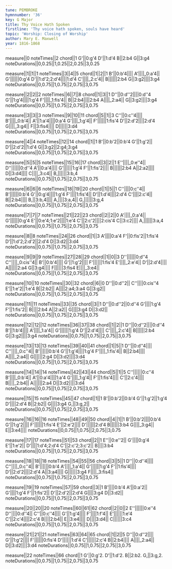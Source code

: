 ```yaml
---
tune: PEMBROKE
hymnnumber: '36'
key: G Major
title: Thy Voice Hath Spoken
firstline: 'Thy voice hath spoken, souls have heard'
topic: 'Worship: Closing of Worship'
author: Mary E. Maxwell
year: 1816-1868
---
```

measure||0
noteTimes||2
chord||1
G'||0:g'4
D'||1:d'4
B||2:b4
G||3:g4
noteDurations||0,0.25||1,0.25||2,0.25||3,0.25

measure||1||1||1
noteTimes||3||4||5
chord||1||2||1
B'||0:b'4||||
A'||||_0:a'4||
G'||||||0:g'4
D'||1:d'2;2:d'4||||1:d'4
C'||||_2:c'4||
B||||||2:b4
G||3:g2||||3:g4
noteDurations||0,0.75||1,0.75||2,0.75||3,0.75

measure||2||2||2
noteTimes||6||7||8
chord||1||3||1
D''||0:d''2||||0:d''4
G'||1:g'4||||1:g'4
F'||||_1:fis'4||
B||2:b4||||2:b4
A||||_2:a4||
G||3:g2||||3:g4
noteDurations||0,0.75||1,0.75||2,0.75||3,0.75

measure||3||3||3
noteTimes||9||10||11
chord||5||1||3
C''||0:c''4||||
B'||||_0:b'4||
A'||1:a'4||||0:a'4
G'||||_1:g'4||
F'||||||1:fis'4
D'||2:d'2||||2:d'4
G||||_3:g4||
F||3:fis4||||
D||||||3:d4
noteDurations||0,0.75||1,0.75||2,0.75||3,0.75

measure||4||4
noteTimes||12||14
chord||1||1
B'||0:b'2||0:b'4
G'||1:g'2||
D'||2:d'2||1:d'4
G||3:g2||2:g4;3:g4
noteDurations||0,0.75||1,0.75||2,0.75||3,0.75

measure||5||5||5
noteTimes||15||16||17
chord||3||2||1
E''||||_0:e''4||
D''||||||0:d''4
A'||0:a'4||||
G'||||||1:g'4
F'||1:fis'2||||
B||||||2:b4
A||2:a2||||
D||3:d4||||
C||||_3:c4||
B,||||||3:b,4
noteDurations||0,0.75||1,0.75||2,0.75||3,0.75

measure||6||6||6
noteTimes||18||19||20
chord||1||5||1
C''||||0:c''4||
B'||||||0:b'4
G'||0:g'4||||1:g'4
F'||||1:fis'4||
D'||1:d'4||||2:d'4
C'||||2:c'4||
B||2:b4||||
B,||3:b,4||||
A,||||3:a,4||
G,||||||3:g,4
noteDurations||0,0.75||1,0.75||2,0.75||3,0.75

measure||7||7||7
noteTimes||21||22||23
chord||2||2||0
A'||||_0:a'4||
G'||||||0:g'4
E'||0:e'4;1:e'2||||1:e'4
C'||2:c'2||||2:cis'4
C||3:c2||||
A,||||||3:a,4
noteDurations||0,0.75||1,0.75||2,0.75||3,0.75

measure||8||8
noteTimes||24||26
chord||1||3
A'||||0:a'4
F'||0:fis'2||1:fis'4
D'||1:d'2;2:d'2||2:d'4
D||3:d2||3:d4
noteDurations||0,0.75||1,0.75||2,0.75||3,0.75

measure||9||9||9
noteTimes||27||28||29
chord||1||0||3
D''||||||0:d''4
C''||||_0:cis''4||
B'||0:b'4||||
G'||1:g'2||||
F'||||||1:fis'4
E'||||_2:e'4||
D'||2:d'4||||
A||||||2:a4
G||3:g4||||
F||||||3:fis4
E||||_3:e4||
noteDurations||0,0.75||1,0.75||2,0.75||3,0.75

measure||10||10
noteTimes||30||32
chord||6||0
D''||0:d''2||
C''||||0:cis''4
E'||1:e'2||1:e'4
B||2:b2||
A||||2:a4;3:a4
G||3:g2||
noteDurations||0,0.75||1,0.75||2,0.75||3,0.75

measure||11||11
noteTimes||33||35
chord||3||1
D''||0:d''2||0:d''4
G'||||1:g'4
F'||1:fis'2||
B||||2:b4
A||2:a2||
G||||3:g4
D||3:d2||
noteDurations||0,0.75||1,0.75||2,0.75||3,0.75

measure||12||12||12
noteTimes||36||37||38
chord||1||2||1
D''||0:d''2||||0:d''4
B'||1:b'4||||
A'||||_1:a'4||
G'||||||1:g'4
D'||2:d'4||||
C'||||_2:c'4||
B||||||2:b4
G||3:g2||||3:g4
noteDurations||0,0.75||1,0.75||2,0.75||3,0.75

measure||13||13||13
noteTimes||39||40||41
chord||1||5||1
D''||0:d''4||||
C''||||_0:c''4||
B'||||||0:b'4
G'||1:g'4||||1:g'4
F'||||_1:fis'4||
B||2:b4||||
A||||_2:a4||
G||||||2:g4
D||3:d2||||3:d4
noteDurations||0,0.75||1,0.75||2,0.75||3,0.75

measure||14||14||14
noteTimes||42||43||44
chord||5||1||5
C''||||||0:c''4
B'||||_0:b'4||
A'||0:a'4||||1:a'4
G'||||_1:g'4||
F'||1:fis'4||||
C'||2:c'4||||
B||||_2:b4||
A||||||2:a4
D||3:d2||||3:d4
noteDurations||0,0.75||1,0.75||2,0.75||3,0.75

measure||15||15
noteTimes||45||47
chord||1||1
B'||0:b'2||0:b'4
G'||1:g'2||1:g'4
D'||||2:d'4
B||2:b2||
G||||3:g4
G,||3:g,2||
noteDurations||0,0.75||1,0.75||2,0.75||3,0.75

measure||16||16||16
noteTimes||48||49||50
chord||4||1||1
B'||0:b'2||||0:b'4
G'||1:g'2||||
F'||||||1:fis'4
E'||2:e'2||||
D'||||||2:d'4
B||||||3:b4
G||||_3:g4||
E||3:e4||||
noteDurations||0,0.75||1,0.75||2,0.75||3,0.75

measure||17||17
noteTimes||51||53
chord||2||1
E''||0:e''2||
G'||||0:g'4
E'||1:e'2||
D'||||1:d'4;2:d'4
C'||2:c'2;3:c'2||
B||||3:b4
noteDurations||0,0.75||1,0.75||2,0.75||3,0.75

measure||18||18||18
noteTimes||54||55||56
chord||3||5||1
D''||0:d''4||||
C''||||_0:c''4||
B'||||||0:b'4
A'||||_1:a'4||
G'||||||1:g'4
F'||1:fis'4||||
D'||2:d'2||||2:d'4
A||3:a4||||
G||||||3:g4
F||||_3:fis4||
noteDurations||0,0.75||1,0.75||2,0.75||3,0.75

measure||19||19
noteTimes||57||59
chord||3||1
B'||||0:b'4
A'||0:a'2||
G'||||1:g'4
F'||1:fis'2||
D'||2:d'2||2:d'4
G||||3:g4
D||3:d2||
noteDurations||0,0.75||1,0.75||2,0.75||3,0.75

measure||20||20||20
noteTimes||60||61||62
chord||2||0||2
E''||||||0:e''4
D''||||0:d''4||
C''||0:c''4||||
G'||1:g'4||||
F'||||1:f'4||
E'||||||1:e'4
C'||2:c'4||||2:c'4
B||||2:b4||
E||3:e4||||
D||||3:d4||
C||||||3:c4
noteDurations||0,0.75||1,0.75||2,0.75||3,0.75

measure||21||21||21
noteTimes||63||64||65
chord||1||2||5
D''||0:d''2||||
G'||1:g'2||||
F'||||||0:fis'4
D'||||||1:d'4
C'||||||2:c'4
B||2:b4||||
A||||_2:a4||
D||3:d2||||3:d4
noteDurations||0,0.75||1,0.75||2,0.75||3,0.75

measure||22
noteTimes||66
chord||1
G'||0:g'2.
D'||1:d'2.
B||2:b2.
G,||3:g,2.
noteDurations||0,0.75||1,0.75||2,0.75||3,0.75

